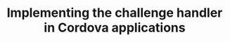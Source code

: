 ---
layout: tutorial
title: Implementing the challenge handler in Cordova applications
breadcrumb_title: Cordova applications
relevantTo: [cordova]
weight: 2
---
